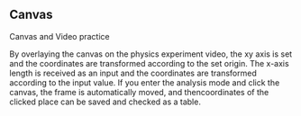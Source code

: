 ## Canvas
Canvas and Video practice

By overlaying the canvas on the physics experiment video, the xy axis is set and the coordinates are transformed according to the set origin. 
The x-axis length is received as an input and the coordinates are transformed according to the input value.
If you enter the analysis mode and click the canvas, the frame is automatically moved, and thencoordinates of the clicked place can be saved and checked as a table.